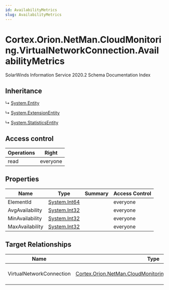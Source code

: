 ```yaml
---
id: AvailabilityMetrics
slug: AvailabilityMetrics
---
```


# Cortex.Orion.NetMan.CloudMonitoring.VirtualNetworkConnection.AvailabilityMetrics

SolarWinds Information Service 2020.2 Schema Documentation Index

## Inheritance

↳ [System.Entity](./../System/Entity)

↳ [System.ExtensionEntity](./../System/ExtensionEntity)

↳ [System.StatisticsEntity](./../System/StatisticsEntity)

## Access control

| Operations | Right |
| ------ | ------ |
| read | everyone |

## Properties

| Name | Type | Summary | Access Control |
| ------ | ------ | ------ | ------ |
| ElementId | [System.Int64](https://docs.microsoft.com/en-us/dotnet/api/system.int64) |  | everyone |
| AvgAvailability | [System.Int32](https://docs.microsoft.com/en-us/dotnet/api/system.int32) |  | everyone |
| MinAvailability | [System.Int32](https://docs.microsoft.com/en-us/dotnet/api/system.int32) |  | everyone |
| MaxAvailability | [System.Int32](https://docs.microsoft.com/en-us/dotnet/api/system.int32) |  | everyone |

## Target Relationships

| Name | Type | Notes |
| ------ | ------ | ------ |
| VirtualNetworkConnection | [Cortex.Orion.NetMan.CloudMonitoring.VirtualNetworkConnection](./../Cortex.Orion.NetMan.CloudMonitoring/VirtualNetworkConnection) | Defined by relationship Cortex.Orion.NetMan.CloudMonitoring.VirtualNetworkConnectionToAvailabilityMetrics (System.Hosting) |


